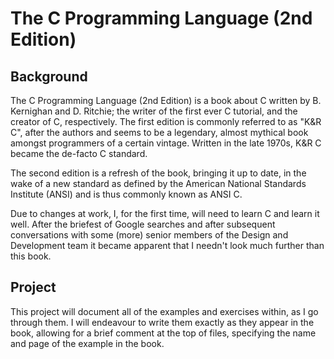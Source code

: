 # The C Programming Language (2nd Edition)
## Background
The C Programming Language (2nd Edition) is a book about C written by B. Kernighan and D. Ritchie; the writer of the first ever C tutorial, and the creator of C, respectively. The first edition is commonly referred to as "K&R C", after the authors and seems to be a legendary, almost mythical book amongst programmers of a certain vintage. Written in the late 1970s, K&R C became the de-facto C standard.

The second edition is a refresh of the book, bringing it up to date, in the wake of a new standard as defined by the American National Standards Institute (ANSI) and is thus commonly known as ANSI C.

Due to changes at work, I, for the first time, will need to learn C and learn it well. After the briefest of Google searches and after subsequent conversations with some (more) senior members of the Design and Development team it became apparent that I needn't look much further than this book.
## Project
This project will document all of the examples and exercises within, as I go through them. I will endeavour to write them exactly as they appear in the book, allowing for a brief comment at the top of files, specifying the name and page of the example in the book.
